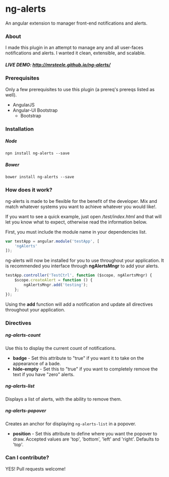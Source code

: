 # ng-alerts
An angular extension to manager front-end notifications and alerts.

### About

I made this plugin in an attempt to manage any and all user-faces notifications and alerts. I wanted it clean, extensible, and scalable.

##### LIVE DEMO: http://mrsteele.github.io/ng-alerts/

### Prerequisites

Only a few prerequisites to use this plugin (a prereq's prereqs listed as well).

* AngularJS
* Angular-UI Bootstrap
    * Bootstrap

### Installation

##### Node

```npn install ng-alerts --save```

##### Bower

```bower install ng-alerts --save```

### How does it work?

ng-alerts is made to be flexible for the benefit of the developer. Mix and match whatever systems you want to achieve whatever you would like!.

If you want to see a quick example, just open */test/index.html* and that will let you know what to expect, otherwise read the information below.

First, you must include the module name in your dependencies list.

```javascript
var testApp = angular.module('testApp', [
    'ngAlerts'
]);
```

ng-alerts will now be installed for you to use throughout your application. It is recommended you interface through **ngAlertsMngr** to add your alerts.
```javascript
testApp.controller('TestCtrl', function ($scope, ngAlertsMngr) {
    $scope.createAlert = function () {
        ngAlertsMngr.add('testing');
    };
});
```

Using the **add** function will add a notification and update all directives throughout your application.

### Directives

##### ng-alerts-count

Use this to display the current count of notifications.

* **badge** - Set this attribute to "true" if you want it to take on the appearance of a bade.
* **hide-empty** - Set this to "true" if you want to completely remove the text if you have "zero" alerts.

##### ng-alerts-list

Displays a list of alerts, with the ability to remove them.

##### ng-alerts-popover

Creates an anchor for displaying ```ng-alerts-list``` in a popover.

* **position** - Set this attribute to define where you want the popover to draw. Accepted values are 'top', 'bottom', 'left' and 'right'. Defaults to 'top'.

### Can I contribute?

YES! Pull requests welcome!

